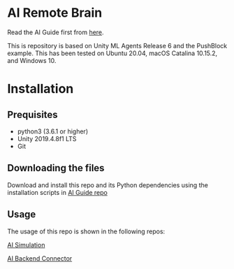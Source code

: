 # AI Remote Brain

Read the AI Guide first from [here](https://github.com/robot-uprising-hq/ai-guide).

This is repository is based on Unity ML Agents Release 6 and the PushBlock example. This has been tested on Ubuntu 20.04, macOS Catalina 10.15.2, and Windows 10.


# Installation

## Prequisites

- python3 (3.6.1 or higher)
- Unity 2019.4.8f1 LTS
- Git

## Downloading the files

Download and install this repo and its Python dependencies using the installation scripts in [AI Guide repo](https://github.com/robot-uprising-hq/ai-guide)


## Usage
The usage of this repo is shown in the following repos:

[AI Simulation](https://github.com/robot-uprising-hq/ai-simulator)

[AI Backend Connector](https://github.com/robot-uprising-hq/ai-backend-connector)
